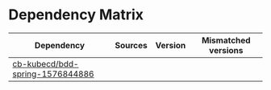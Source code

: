 # Dependency Matrix

Dependency | Sources | Version | Mismatched versions
---------- | ------- | ------- | -------------------
[cb-kubecd/bdd-spring-1576844886](https://github.com/cb-kubecd/bdd-spring-1576844886.git) |  | []() | 

